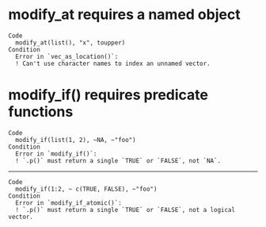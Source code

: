 # modify_at requires a named object

    Code
      modify_at(list(), "x", toupper)
    Condition
      Error in `vec_as_location()`:
      ! Can't use character names to index an unnamed vector.

# modify_if() requires predicate functions

    Code
      modify_if(list(1, 2), ~NA, ~"foo")
    Condition
      Error in `modify_if()`:
      ! `.p()` must return a single `TRUE` or `FALSE`, not `NA`.

---

    Code
      modify_if(1:2, ~ c(TRUE, FALSE), ~"foo")
    Condition
      Error in `modify_if_atomic()`:
      ! `.p()` must return a single `TRUE` or `FALSE`, not a logical vector.

